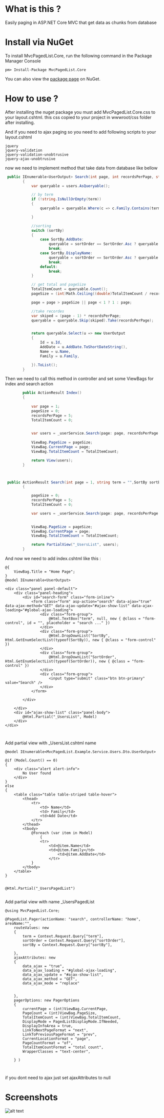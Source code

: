# What is this ?

Easily paging in  ASP.NET Core MVC that get data as chunks from database

# Install via NuGet

To install MvcPagedList.Core, run the following command in the Package Manager Console
```code
pm> Install-Package MvcPagedList.Core
```
You can also view the [package page](https://www.nuget.org/packages/MvcPagedList.Core/) on NuGet.

# How to use ?

After installing the nuget package you must add MvcPagedList.Core.css to your layout.cshtml. this css copied to your project in wwwroot/css folder after installing.


And if you need to ajax paging so you need to add following scripts to your layout.cshtml
```code
jquery
jquery-validation
jquery-validation-unobtrusive
jquery-ajax-unobtrusive

```

now we need to implement method that take data from database like bellow

``` c#
 public IEnumerable<UserOutput> Search(int page, int recordsPerPage, string term, SortBy sortBy, SortOrder sortOrder, out int pageSize, out int TotalItemCount)
        {
            var queryable = users.AsQueryable();

            // by term
            if (!string.IsNullOrEmpty(term))
            {
                queryable = queryable.Where(c => c.Family.Contains(term) || c.Name.Contains(term));

            }

            //sorting
            switch (sortBy)
            {
                case SortBy.AddDate:
                    queryable = sortOrder == SortOrder.Asc ? queryable.OrderBy(u => u.AddDate) : queryable.OrderByDescending(u => u.AddDate);
                    break;
                case SortBy.DisplayName:
                    queryable = sortOrder == SortOrder.Asc ? queryable.OrderBy(u => u.Name).ThenBy(u => u.Family) : queryable.OrderByDescending(u => u.Name).ThenByDescending(u => u.Family);
                    break;
                default:
                    break;
            }

            // get total and pageSize
            TotalItemCount = queryable.Count();
            pageSize = (int)Math.Ceiling((double)TotalItemCount / recordsPerPage);

            page = page > pageSize || page < 1 ? 1 : page;

            //take recordes
            var skiped = (page - 1) * recordsPerPage;
            queryable = queryable.Skip(skiped).Take(recordsPerPage);


            return queryable.Select(u => new UserOutput
            {
                Id = u.Id,
                AddDate = u.AddDate.ToShortDateString(),
                Name = u.Name,
                Family = u.Family,

            }).ToList();
        }
```
Then we need to call this method in controller and set some ViewBags for index and search action

```c#
        public ActionResult Index()
        {
  
            var page = 1;
            pageSize = 0;
            recordsPerPage = 5;
            TotalItemCount = 0;

 
            var users = _userService.Search(page: page, recordsPerPage:recordsPerPage, term:"", sortBy:SortBy.AddDate, sortOrder:SortOrder.Desc, pageSize: out pageSize, TotalItemCount:out TotalItemCount);
            
            ViewBag.PageSize = pageSize;
            ViewBag.CurrentPage = page;
            ViewBag.TotalItemCount = TotalItemCount;

            return View(users);
        }



 public ActionResult Search(int page = 1, string term = "",SortBy sortBy = SortBy.AddDate, SortOrder sortOrder = SortOrder.Desc)
        {

            pageSize = 0;
            recordsPerPage = 5;
            TotalItemCount = 0;

            var users = _userService.Search(page: page, recordsPerPage: recordsPerPage, term: term,sortBy: sortBy, sortOrder: sortOrder, pageSize: out pageSize, TotalItemCount: out TotalItemCount);

         
            ViewBag.PageSize = pageSize;
            ViewBag.CurrentPage = page;
            ViewBag.TotalItemCount = TotalItemCount;

            return PartialView("_UsersList", users);
        }


```
And now we need to add index.cshtml like this :

```code
@{
    ViewBag.Title = "Home Page";
}
@model IEnumerable<UserOutput>

<div class="panel panel-default">
    <div class="panel-heading">
        <div id="search-form" class="form-inline">
            <form class="form" asp-action="search" data-ajax="true" data-ajax-method="GET" data-ajax-update="#ajax-show-list" data-ajax-loading="#global-ajax-loading">
                <div class="form-group">
                    @Html.TextBox("term", null, new { @class = "form-control", id = "", placeholder = "search ..." })
                </div>
                <div class="form-group">
                    @Html.DropDownList("SortBy", Html.GetEnumSelectList(typeof(SortBy)), new { @class = "form-control" })
                </div>
                <div class="form-group">
                    @Html.DropDownList("SortOrder", Html.GetEnumSelectList(typeof(SortOrder)), new { @class = "form-control" })
                </div>
                <div class="form-group">
                    <input type="submit" class="btn btn-primary" value="Search" />
                </div>
            </form>

        </div>

    </div>
    <div id="ajax-show-list" class="panel-body">
        @Html.Partial("_UsersList", Model)
    </div>
</div>



```
Add partial view with _UsersList.cshtml name
```code
@model IEnumerable<MvcPagedList.Example.Service.Users.Dto.UserOutput>

@if (Model.Count() == 0)
{
    <div class="alert alert-info">
        No User found
    </div>
}
else
{
    <table class="table table-striped table-hover">
        <thead>
            <tr>
                <td> Name</td>
                <td> Family</td>
                <td>Add Date</td>
            </tr>
        </thead>
        <tbody>
            @foreach (var item in Model)
                {
                <tr>
                    <td>@item.Name</td>
                    <td>@item.Family</td>
                        <td>@item.AddDate</td>
                    </tr>
            }
        </tbody>
    </table>
}


@Html.Partial("_UsersPagedList")


```
Add partial view with name _UsersPagedList 

```code
@using MvcPagedList.Core;

@PagedList.Pager(actionName: "search", controllerName: "home", areaName:"",
    routeValues: new
    {
        term = Context.Request.Query["term"],
        sortOrder = Context.Request.Query["sortOrder"],
        sortBy = Context.Request.Query["sortBy"],

    },
    ajaxAttributes: new
    {
        data_ajax = "true",
        data_ajax_loading = "#global-ajax-loading",
        data_ajax_update = "#ajax-show-list",
        data_ajax_method = "GET",
        data_ajax_mode = "replace"


    },
    pagerOptions: new PagerOptions
    {
        currentPage = (int)ViewBag.CurrentPage,
        PageCount = (int)ViewBag.PageSize,
        TotalItemCount = (int)ViewBag.TotalItemCount,
        DisplayMode = PagedListDisplayMode.IfNeeded,
        DisplayInfoArea = true,
        LinkToNextPageFormat = "next",
        LinkToPreviousPageFormat = "prev",
        CurrentLocationFormat = "page",
        PageCountFormat = "of",
        TotalItemCountFormat = "total count",
        WrapperClasses = "text-center",

    } )



```
if you dont need to ajax just set ajaxAttributes to null

# Screenshots

![alt text](https://github.com/hamed-shirbandi/MvcPagedList/blob/master/MvcPagedList.Example/Content/img/screenShots/Screenshot-1.png)
